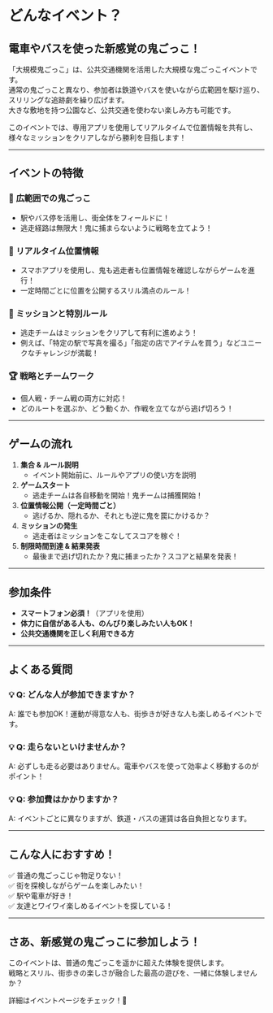 # どんなイベント？

## **電車やバスを使った新感覚の鬼ごっこ！**
「大規模鬼ごっこ」は、公共交通機関を活用した大規模な鬼ごっこイベントです。  
通常の鬼ごっこと異なり、参加者は鉄道やバスを使いながら広範囲を駆け巡り、スリリングな追跡劇を繰り広げます。  
大きな敷地を持つ公園など、公共交通を使わない楽しみ方も可能です。  

このイベントでは、専用アプリを使用してリアルタイムで位置情報を共有し、  
様々なミッションをクリアしながら勝利を目指します！

---

## **イベントの特徴**
### 🎯 **広範囲での鬼ごっこ**
- 駅やバス停を活用し、街全体をフィールドに！
- 逃走経路は無限大！鬼に捕まらないように戦略を立てよう！

### 📍 **リアルタイム位置情報**
- スマホアプリを使用し、鬼も逃走者も位置情報を確認しながらゲームを進行！
- 一定時間ごとに位置を公開するスリル満点のルール！

### 🎲 **ミッションと特別ルール**
- 逃走チームはミッションをクリアして有利に進めよう！
- 例えば、「特定の駅で写真を撮る」「指定の店でアイテムを買う」などユニークなチャレンジが満載！

### 🏆 **戦略とチームワーク**
- 個人戦・チーム戦の両方に対応！
- どのルートを選ぶか、どう動くか、作戦を立てながら逃げ切ろう！

---

## **ゲームの流れ**
1. **集合 & ルール説明**
   - イベント開始前に、ルールやアプリの使い方を説明
2. **ゲームスタート**
   - 逃走チームは各自移動を開始！鬼チームは捕獲開始！
3. **位置情報公開（一定時間ごと）**
   - 逃げるか、隠れるか、それとも逆に鬼を罠にかけるか？
4. **ミッションの発生**
   - 逃走者はミッションをこなしてスコアを稼ぐ！
5. **制限時間到達 & 結果発表**
   - 最後まで逃げ切れたか？鬼に捕まったか？スコアと結果を発表！

---

## **参加条件**
- **スマートフォン必須！**（アプリを使用）
- **体力に自信がある人も、のんびり楽しみたい人もOK！**
- **公共交通機関を正しく利用できる方**

---

## **よくある質問**
### 💡 Q: どんな人が参加できますか？
A: 誰でも参加OK！運動が得意な人も、街歩きが好きな人も楽しめるイベントです。

### 💡 Q: 走らないといけませんか？
A: 必ずしも走る必要はありません。電車やバスを使って効率よく移動するのがポイント！

### 💡 Q: 参加費はかかりますか？
A: イベントごとに異なりますが、鉄道・バスの運賃は各自負担となります。

---

## **こんな人におすすめ！**
✅ 普通の鬼ごっこじゃ物足りない！  
✅ 街を探検しながらゲームを楽しみたい！  
✅ 駅や電車が好き！  
✅ 友達とワイワイ楽しめるイベントを探している！  

---

## **さあ、新感覚の鬼ごっこに参加しよう！**
このイベントは、普通の鬼ごっこを遥かに超えた体験を提供します。  
戦略とスリル、街歩きの楽しさが融合した最高の遊びを、一緒に体験しませんか？

詳細はイベントページをチェック！🎉
